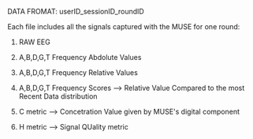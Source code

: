 DATA FROMAT: userID_sessionID_roundID

Each file includes all the signals captured with the MUSE for one round:

1. RAW EEG

2. A,B,D,G,T Frequency Abdolute Values

3. A,B,D,G,T Frequency Relative Values

4. A,B,D,G,T Frequency Scores --> Relative Value Compared to the most Recent Data distribution 

5. C metric --> Concetration Value given by MUSE's digital component

6. H metric --> Signal QUality metric
